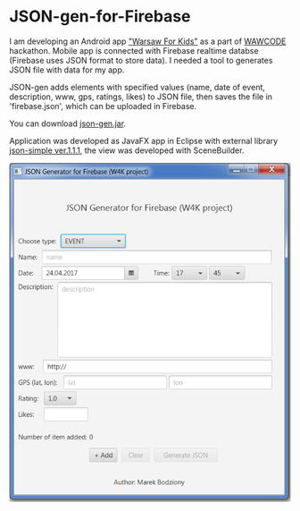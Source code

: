 # JSON-gen-for-Firebase

I am developing an Android app ["Warsaw For Kids"](https://github.com/marekbodziony/WarsawForKids) as a part of [WAWCODE](http://wawcode.pl) hackathon. Mobile app is connected with Firebase realtime databse (Firebase uses JSON format to store data). I needed a tool to generates JSON file with data for my app.  

JSON-gen adds elements with specified values (name, date of event, description, www, gps, ratings, likes) to JSON file, then saves the file in 'firebase.json', which can be uploaded in Firebase. 

You can download [json-gen.jar](https://github.com/marekbodziony/JSON-gen-for-Firebase/raw/master/json-gen.jar).

Application was developed as JavaFX app in Eclipse with external library [json-simple ver.1.1.1](https://code.google.com/archive/p/json-simple/), the view was developed with SceneBuilder.

<img src=https://github.com/marekbodziony/JSON-gen-for-Firebase/blob/master/json-gen.png>

